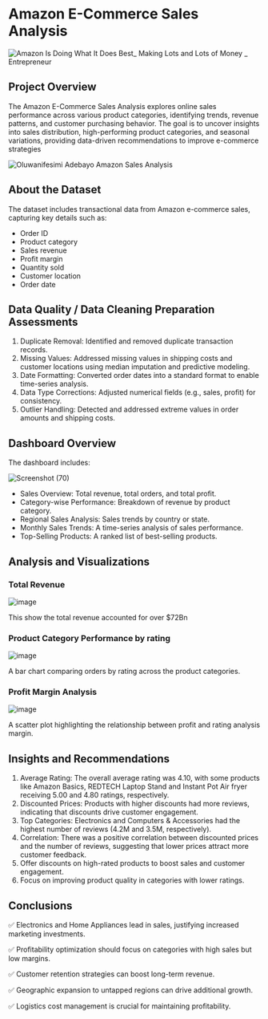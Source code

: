 # Amazon E-Commerce Sales Analysis

![Amazon Is Doing What It Does Best_ Making Lots and Lots of Money _ Entrepreneur](https://github.com/user-attachments/assets/940300bd-bbd9-41ce-a879-3300346cc6ba)

## Project Overview

The Amazon E-Commerce Sales Analysis explores online sales performance across various product categories, identifying trends, revenue patterns, and customer purchasing behavior. The goal is to uncover insights into sales distribution, high-performing product categories, and seasonal variations, providing data-driven recommendations to improve e-commerce strategies

![Oluwanifesimi Adebayo Amazon Sales Analysis](https://github.com/user-attachments/assets/5dccbbdc-db5e-4a0e-b3db-54b88e5c083f)

## About the Dataset
The dataset includes transactional data from Amazon e-commerce sales, capturing key details such as:

* Order ID
* Product category
* Sales revenue
* Profit margin
* Quantity sold
* Customer location
* Order date

## Data Quality / Data Cleaning Preparation Assessments
1. Duplicate Removal: Identified and removed duplicate transaction records.
2. Missing Values: Addressed missing values in shipping costs and customer locations using median imputation and predictive modeling.
3. Date Formatting: Converted order dates into a standard format to enable time-series analysis.
4. Data Type Corrections: Adjusted numerical fields (e.g., sales, profit) for consistency.
5. Outlier Handling: Detected and addressed extreme values in order amounts and shipping costs.


## Dashboard Overview
The dashboard includes:

![Screenshot (70)](https://github.com/user-attachments/assets/a004ff87-ce50-4814-b6d9-0616c844444c)


* Sales Overview: Total revenue, total orders, and total profit.
* Category-wise Performance: Breakdown of revenue by product category.
* Regional Sales Analysis: Sales trends by country or state.
* Monthly Sales Trends: A time-series analysis of sales performance.
* Top-Selling Products: A ranked list of best-selling products.


## Analysis and Visualizations

### Total Revenue 

![image](https://github.com/user-attachments/assets/d7e11bd9-59cb-4ed4-9722-0517331fcd71)

This show the total revenue accounted for over $72Bn 

### Product Category Performance by rating

![image](https://github.com/user-attachments/assets/233456d2-db65-4db0-a448-b0e83d2912c5)

A bar chart comparing orders by rating across the product categories.

### Profit Margin Analysis

![image](https://github.com/user-attachments/assets/8bb00883-b241-4371-9bf4-36ee900da6fc)

A scatter plot highlighting the relationship between profit and rating analysis  margin.


## Insights and Recommendations
1. Average Rating: The overall average rating was 4.10, with some products like Amazon Basics, REDTECH Laptop Stand and Instant Pot Air fryer receiving 5.00 and 4.80 ratings, respectively.
2. Discounted Prices: Products with higher discounts had more reviews, indicating that discounts drive customer engagement.
3. Top Categories: Electronics and Computers & Accessories had the highest number of reviews (4.2M and 3.5M, respectively).
4. Correlation: There was a positive correlation between discounted prices and the number of reviews, suggesting that lower prices attract more customer feedback.
5. Offer discounts on high-rated products to boost sales and customer engagement.
6. Focus on improving product quality in categories with lower ratings.


## Conclusions

✅ Electronics and Home Appliances lead in sales, justifying increased marketing investments.

✅ Profitability optimization should focus on categories with high sales but low margins.

✅ Customer retention strategies can boost long-term revenue.

✅ Geographic expansion to untapped regions can drive additional growth.

✅ Logistics cost management is crucial for maintaining profitability.


